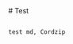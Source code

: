   <link rel="stylesheet" href="cordzip md.css">
# Test

<title>Test</title>

``` 

test md, Cordzip


```
